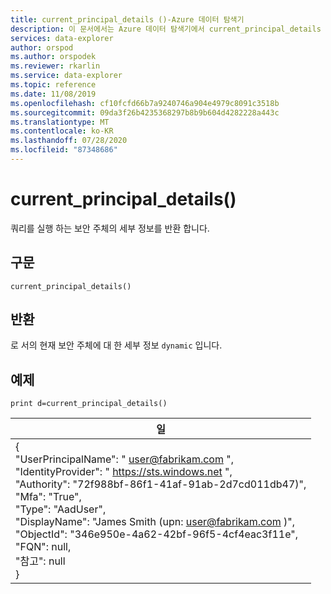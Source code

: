 ```yaml
---
title: current_principal_details ()-Azure 데이터 탐색기
description: 이 문서에서는 Azure 데이터 탐색기에서 current_principal_details ()에 대해 설명 합니다.
services: data-explorer
author: orspod
ms.author: orspodek
ms.reviewer: rkarlin
ms.service: data-explorer
ms.topic: reference
ms.date: 11/08/2019
ms.openlocfilehash: cf10fcfd66b7a9240746a904e4979c8091c3518b
ms.sourcegitcommit: 09da3f26b4235368297b8b9b604d4282228a443c
ms.translationtype: MT
ms.contentlocale: ko-KR
ms.lasthandoff: 07/28/2020
ms.locfileid: "87348686"
---
```

# <a name="current_principal_details"></a>current_principal_details()

쿼리를 실행 하는 보안 주체의 세부 정보를 반환 합니다.

## <a name="syntax"></a>구문

`current_principal_details()`

## <a name="returns"></a>반환

로 서의 현재 보안 주체에 대 한 세부 정보 `dynamic` 입니다.

## <a name="example"></a>예제

<!-- csl: https://help.kusto.windows.net/Samples -->
```kusto
print d=current_principal_details()
```

|일|
|---|
|{<br>  "UserPrincipalName": " user@fabrikam.com ",<br>  "IdentityProvider": " https://sts.windows.net ",<br>  "Authority": "72f988bf-86f1-41af-91ab-2d7cd011db47)",<br>  "Mfa": "True",<br>  "Type": "AadUser",<br>  "DisplayName": "James Smith (upn: user@fabrikam.com )",<br>  "ObjectId": "346e950e-4a62-42bf-96f5-4cf4eac3f11e",<br>  "FQN": null,<br>  "참고": null<br>}|
